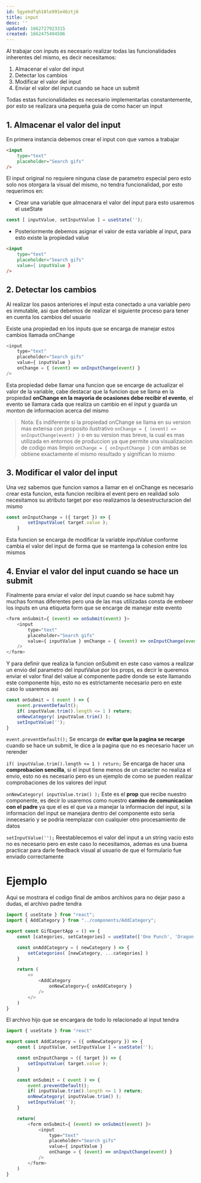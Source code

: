 ```yaml
---
id: 5gyehdfqh10le991e46ztj6
title: input
desc: ''
updated: 1662727923315
created: 1662475494506
---
```



Al trabajar con inputs es necesario realizar todas las funcionalidades inherentes del mismo, es decir necesitamos:

1. Almacenar el valor del input
2. Detectar los cambios
3. Modificar el valor del input
4. Enviar el valor del input cuando se hace un submit

Todas estas funcionalidades es necesario implementarlas constantemente, por esto se realizara una pequeña guia de como hacer un input

## 1. Almacenar el valor del input

En primera instancia debemos crear el input con que vamos a trabajar

```html
<input 
    type="text"
    placeholder="Search gifs" 
/>
```

El input original no requiere ninguna clase de parametro especial pero esto solo nos otorgara la visual del mismo, no tendra funcionalidad, por esto requerimos en:

* Crear una variable que almacenara el valor del input para esto usaremos el useState

```javascript
const [ inputValue, setInputValue ] = useState('');
```

* Posteriormente debemos asignar el valor de esta variable al input, para esto existe la propiedad value

```html
<input 
    type="text"
    placeholder="Search gifs"
    value={ inputValue } 
/>
```

## 2. Detectar los cambios

Al realizar los pasos anteriores el input esta conectado a una variable pero es inmutable, asi que debemos de realizar el siguiente proceso para tener en cuenta los cambios del usuario

Existe una propiedad en los inputs que se encarga de manejar estos cambios llamada onChange

```javascript
<input 
    type="text"
    placeholder="Search gifs" 
    value={ inputValue }   
    onChange = { (event) => onInputChange(event) }
/>
```

Esta propiedad debe llamar una funcion que se encarge de actualizar el valor de la variable, cabe destacar que la funcion que se llama en la propiedad **onChange en la mayoria de ocasiones debe recibir el evento**, el evento se llamara cada que realiza un cambio en el input y guarda un monton de informacion acerca del mismo

>Nota: Es indiferente si la propiedad onChange se llama en su version mas extensa con proposito ilustrativo
`onChange = { (event) => onInputChange(event) }` o en su version mas breve, la cual es mas utilizada en entornos de produccion ya que permite una visualizacion de codigo mas limpio `onChange = { onInputChange }` con ambas se obtiene exactamente el mismo resultado y significan lo mismo

## 3. Modificar el valor del input

Una vez sabemos que funcion vamos a llamar en el onChange es necesario crear esta funcion, esta funcion recibira el event pero en realidad solo necesitamos su atributo target por eso realizamos la desestructuracion del mismo

```javascript
const onInputChange = ({ target }) => {
        setInputValue( target.value );
    }
```

Esta funcion se encarga de modificar la variable inputValue conforme cambia el valor del input de forma que se mantenga la cohesion entre los mismos

## 4. Enviar el valor del input cuando se hace un submit

Finalmente para enviar el valor del input cuando se hace submit hay muchas formas diferentes pero una de las mas utilizadas consta de embeer los inputs en una etiqueta form que se encarge de manejar este evento

```javascript
<form onSubmit={ (event) => onSubmit(event) }>
    <input 
        type="text"
        placeholder="Search gifs" 
        value={ inputValue } onChange = { (event) => onInputChange(event) }
    />
</form>
```

Y para definir que realiza la funcion onSubmit en este caso vamos a realizar un envio del parametro del inputValue por los props, es decir le queremos enviar el valor final del value al componente padre donde se este llamando este componente hijo, esto no es estrictamente necesario pero en este caso lo usaremos asi 

```javascript
const onSubmit = ( event ) => {
    event.preventDefault();
    if( inputValue.trim().length <= 1 ) return;
    onNewCategory( inputValue.trim() );
    setInputValue('');
}
```

`event.preventDefault();` Se encarga de **evitar que la pagina se recarge** cuando se hace un submit, le dice a la pagina que no es necesario hacer un rerender

`if( inputValue.trim().length <= 1 ) return;` Se encarga de hacer una **comprobacion sencilla**, si el input tiene menos de un caracter no realiza el envio, esto no es necesario pero es un ejemplo de como se pueden realizar comprobaciones de los valores del input

`onNewCategory( inputValue.trim() );` Este es el **prop** que recibe nuestro componente, es decir lo usaremos como nuestro **camino de comunicacion con el padre** ya que el es el que va a manejar la informacion del input, si la informacion del input se manejara dentro del componente esto seria innecesario y se podria reemplazar con cualquier otro procesamiento de datos

`setInputValue('');` Reestablecemos el valor del input a un string vacio esto no es necesario pero en este caso lo necesitamos, ademas es una buena practicar para darle feedback visual al usuario de que el formulario fue enviado correctamente

# Ejemplo

Aqui se mostrara el codigo final de ambos archivos para no dejar paso a dudas, el archivo padre tendra 

```javascript
import { useState } from "react";
import { AddCategory } from "../components/AddCategory";

export const GifExpertApp = () => {
    const [categories, setCategories] = useState(['One Punch', 'Dragon Ball']);

    const onAddCategory = ( newCategory ) => {
        setCategories( [newCategory, ...categories] )
    }

    return (
        <>
            <AddCategory
                onNewCategory={ onAddCategory }
            />
        </>
    )
}
```

El archivo hijo que se encargara de todo lo relacionado al input tendra 

```javascript
import { useState } from "react"

export const AddCategory = ({ onNewCategory }) => {
    const [ inputValue, setInputValue ] = useState('');

    const onInputChange = ({ target }) => {
        setInputValue( target.value );
    }

    const onSubmit = ( event ) => {
        event.preventDefault();
        if( inputValue.trim().length <= 1 ) return;
        onNewCategory( inputValue.trim() );
        setInputValue('');
    }

    return(
        <form onSubmit={ (event) => onSubmit(event) }>
            <input 
                type="text"
                placeholder="Search gifs" 
                value={ inputValue }   
                onChange = { (event) => onInputChange(event) }
            />
        </form>
    )
}
```




